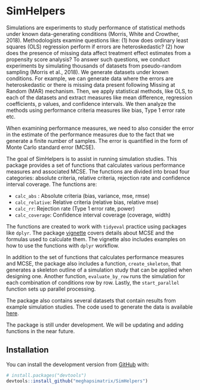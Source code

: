 
<!-- README.md is generated from README.Rmd. Please edit that file -->

# SimHelpers

<!-- badges: start -->

<!-- badges: end -->

Simulations are experiments to study performance of statistical methods
under known data-generating conditions (Morris, White and Crowther,
2018). Methodologists examine questions like: (1) how does ordinary
least squares (OLS) regression perform if errors are heteroskedastic?
(2) how does the presence of missing data affect treatment effect
estimates from a propensity score analysis? To answer such questions, we
conduct experiments by simulating thousands of datasets from
pseudo-random sampling (Morris et al., 2018). We generate datasets under
known conditions. For example, we can generate data where the errors are
heteroskedastic or there is missing data present following Missing at
Random (MAR) mechanism. Then, we apply statistical methods, like OLS, to
each of the datasets and extract measures like mean difference,
regression coefficients, p values, and confidence intervals. We then
analyze the methods using performance criteria measures like bias, Type
1 error rate etc.

When examining performance measures, we need to also consider the error
in the estimate of the performance measures due to the fact that we
generate a finite number of samples. The error is quantified in the form
of Monte Carlo standard error (MCSE).

The goal of SimHelpers is to assist in running simulation studies. This
package provides a set of functions that calculates various performance
measures and associated MCSE. The functions are divided into broad four
categories: absolute criteria, relative criteria, rejection rate and
confidence interval coverage. The functions are:

  - `calc_abs` : Absolute criteria (bias, variance, mse, rmse)
  - `calc_relative`: Relative criteria (relative bias, relative mse)
  - `calc_rr`: Rejection rate (Type 1 error rate, power)
  - `calc_coverage`: Confidence interval coverage (coverage, width)

The functions are created to work with `tidyeval` practice using
packages like `dplyr`. The package
[vignette](https://github.com/meghapsimatrix/SimHelpers/blob/master/vignettes/MCSE.Rmd)
covers details about MCSE and the formulas used to calculate them. The
vignette also includes examples on how to use the functions with `dplyr`
workflow.

In addition to the set of functions that calculates performance measures
and MCSE, the package also includes a function, `create_skeleton`, that
generates a skeleton outline of a simulation study that can be applied
when designing one. Another function, `evaluate_by_row` runs the
simulation for each combination of conditions row by row. Lastly, the
`start_parallel` function sets up parallel processing.

The package also contains several datasets that contain results from
example simulation studies. The code used to generate the data is
available
[here](https://github.com/meghapsimatrix/SimHelpers/tree/master/data-raw).

The package is still under development. We will be updating and adding
functions in the near future.

## Installation

You can install the development version from
[GitHub](https://github.com/) with:

``` r
# install.packages("devtools")
devtools::install_github("meghapsimatrix/SimHelpers")
```
